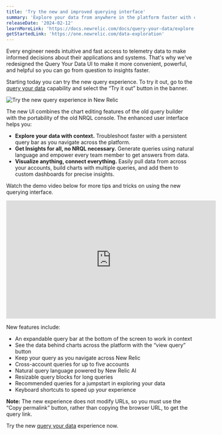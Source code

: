 ```yaml
---
title: 'Try the new and improved querying interface'
summary: 'Explore your data from anywhere in the platform faster with context '
releaseDate: '2024-02-12'
learnMoreLink: 'https://docs.newrelic.com/docs/query-your-data/explore-query-data/get-started/introduction-querying-new-relic-data/' 
getStartedLink: 'https://one.newrelic.com/data-exploration'
---
```


Every engineer needs intuitive and fast access to telemetry data to make informed decisions about their applications and systems. That's why we've redesigned the Query Your Data UI to make it more convenient, powerful, and helpful so you can go from question to insights faster.

Starting today you can try the new query experience. To try it out, go to the [query your data](https://one.newrelic.com/data-exploration) capability and select the “Try it out” button in the banner.

![Try the new query experience in New Relic](./images/query_your_data_try.png "Try the new query experience in New Relic.")

The new UI combines the chart editing features of the old query builder with the portability of the old NRQL console. The enhanced user interface helps you:

- **Explore your data with context.** Troubleshoot faster with a persistent query bar as you navigate across the platform.
- **Get Insights for all, no NRQL necessary.** Generate queries using natural language and empower every team member to get answers from data.
- **Visualize anything, connect everything.** Easily pull data from across your accounts, build charts with multiple queries, and add them to custom dashboards for precise insights.

Watch the demo video below for more tips and tricks on using the new querying interface.

<iframe width="560" height="315" src="https://www.youtube.com/embed/sjms5NYRMLs" frameborder="0" allow="accelerometer; autoplay; clipboard-write; encrypted-media; gyroscope; picture-in-picture" allowfullscreen></iframe>

New features include:
- An expandable query bar at the bottom of the screen to work in context
- See the data behind charts across the platform with the “view query” button
- Keep your query as you navigate across New Relic
- Cross-account queries for up to five accounts
- Natural query language powered by New Relic AI
- Resizable query blocks for long queries
- Recommended queries for a jumpstart in exploring your data
- Keyboard shortcuts to speed up your experience

**Note:** The new experience does not modify URLs, so you must use the “Copy permalink” button, rather than copying the browser URL, to get the query link. 

Try the new [query your data](https://one.newrelic.com/data-exploration) experience now.